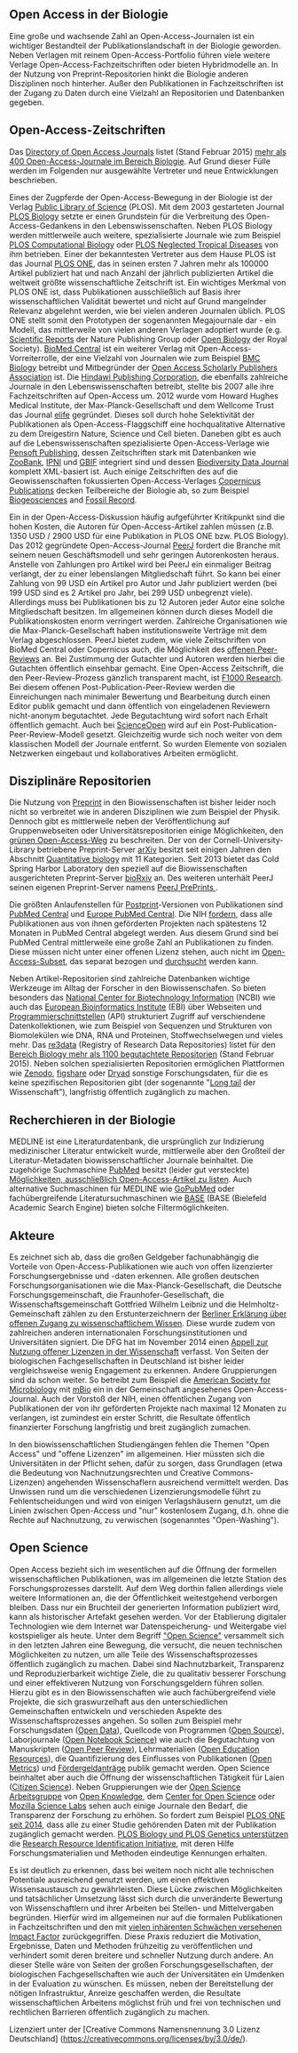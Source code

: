 ## Open Access in der Biologie

<!---
Allgemeine Informationen zur Verbreitung und Akzeptanz von Open
Access im jeweiligen Fach, Hinweise auf Tendenzen etc. 
-->

Eine große und wachsende Zahl an Open-Access-Journalen ist ein
wichtiger Bestandteil der Publikationslandschaft in der Biologie
geworden. Neben Verlagen mit reinem Open-Access-Portfolio führen viele
weitere Verlage Open-Access-Fachzeitschriften oder bieten
Hybridmodelle an. In der Nutzung von Preprint-Repositorien hinkt die
Biologie anderen Disziplinen noch hinterher. Außer den Publikationen in
Fachzeitschriften ist der Zugang zu Daten durch eine Vielzahl an
Repositorien und Datenbanken gegeben.

## Open-Access-Zeitschriften

<!--
Nennung/Vorstellung von Open-Access-Zeitschriften (reine
OA-Zeitschriften, nicht hybride Zeitschriften) im Fach, evtl. plus
weitere Hinweise.
-->

Das [Directory of Open Access Journals](http://www.doaj.org/) listet
(Stand Februar 2015) [mehr als 400 Open-Access-Journale im Bereich
Biologie](http://doaj.org/search?source={%22query%22:{%22filtered%22:{%22query%22:{%22match_all%22:{}},%22filter%22:{%22bool%22:{%22must%22:%5B{%22term%22:{%22_type%22:%22journal%22}},{%22term%22:{%22index.classification.exact%22:%22Biology%20%28General%29%22}}%5D}}}}}). Auf
Grund dieser Fülle werden im Folgenden nur ausgewählte Vertreter und
neue Entwicklungen beschrieben.

Eines der Zugpferde der Open-Access-Bewegung in der Biologie ist der
Verlag [Public Library of Science](http://www.plos.org/) (PLOS). Mit
dem 2003 gestarteten Journal [PLOS Biology](http://plosbiology.org/)
setzte er einen Grundstein für die Verbreitung des
Open-Access-Gedankens in den Lebenswissenschaften. Neben PLOS Biology
werden mittlerweile auch weitere, spezialisierte Journale wie zum
Beispiel [PLOS Computational Biology](http://ploscompbiol.org/) oder
[PLOS Neglected Tropical Diseases](http://www.plosntds.org/) von ihm
betrieben. Einer der bekanntesten Vertreter aus dem Hause PLOS ist das
Journal [PLOS ONE](http://plosone.org/), das in seinen ersten 7 Jahren
mehr als 100000 Artikel publiziert hat und nach Anzahl der jährlich publizierten Artikel die weltweit größte wissenschaftliche Zeitschrift ist. Ein wichtiges Merkmal von
PLOS ONE ist, dass Publikationen ausschließlich auf Basis ihrer
wissenschaftlichen Validität bewertet und nicht auf Grund
mangelnder Relevanz abgelehnt werden, wie bei vielen anderen Journalen
üblich. PLOS ONE stellt somit den Prototypen der sogenannten
Megajournale dar - ein Modell, das mittlerweile von vielen anderen
Verlagen adoptiert wurde (e.g. [Scientific
Reports](http://www.nature.com/srep) der Nature Publishing Group oder
[Open Biology](http://rsob.royalsocietypublishing.org/) der Royal
Society). [BioMed Central](http://www.biomedcentral.com/) ist ein
weiterer Verlag mit Open-Access-Vorreiterrolle, der eine Vielzahl von
Journalen wie zum Beispiel [BMC
Biology](http://www.biomedcentral.com/bmcbiol) betreibt und
Mitbegründer der [Open Access Scholarly Publishers
Association](http://oaspa.org/) ist. Die [Hindawi Publishing
Corporation](http://www.hindawi.com/), die ebenfalls zahlreiche
Journale in den Lebenswissenschaften betreibt, stellte bis 2007 alle
ihre Fachzeitschriften auf Open-Access um. 2012 wurde vom Howard
Hughes Medical Institute, der Max-Planck-Gesellschaft und dem Wellcome
Trust das Journal [elife](http://elifesciences.org) gegründet. Dieses
soll durch hohe Selektivität der Publikationen als
Open-Access-Flaggschiff eine hochqualitative Alternative zu dem
Dreigestirn Nature, Science und Cell bieten. Daneben gibt es auch auf die 
Lebenswissenschaften spezialisierte Open-Access-Verlage wie 
[Pensoft Publishing](http://www.pensoft.net/), dessen Zeitschriften stark 
mit Datenbanken wie [ZooBank](http://zoobank.org/), [IPNI](http://www.ipni.org/) 
und [GBIF](http://www.gbif.org/) integriert sind und dessen 
[Biodiversity Data Journal](http://biodiversitydatajournal.com/) komplett XML-basiert ist.
Auch einige Zeitschriften des auf die Geowissenschaften fokussierten Open-Access-Verlages
[Copernicus Publications](http://publications.copernicus.org/) decken Teilbereiche der 
Biologie ab, so zum Beispiel [Biogeosciences](http://www.biogeosciences.net/) and 
[Fossil Record](http://www.fossil-record.net/).

Ein in der Open-Access-Diskussion häufig aufgeführter Kritikpunkt sind
die hohen Kosten, die Autoren für Open-Access-Artikel zahlen müssen
(z.B. 1350 USD / 2900 USD für eine Publikation in PLOS ONE bzw. PLOS
Biology). Das 2012 gegründete Open-Access-Journal
[PeerJ](https://peerj.com/) fordert die Branche mit seinem neuen
Geschäftsmodell und sehr geringen Autorenkosten heraus. Anstelle von
Zahlungen pro Artikel wird bei PeerJ ein einmaliger Beitrag verlangt,
der zu einer lebenslangen Mitgliedschaft führt. So kann bei einer
Zahlung von 99 USD ein Artikel pro Autor und Jahr publiziert werden
(bei 199 USD sind es 2 Artikel pro Jahr, bei 299 USD unbegrenzt
viele). Allerdings muss bei Publikationen bis zu 12 Autoren jeder
Autor eine solche Mitgliedschaft besitzen. Im allgemeinen können durch
dieses Modell die Publikationskosten enorm verringert
werden. Zahlreiche Organisationen wie die Max-Planck-Gesellschaft
haben institutionsweite Verträge mit dem Verlag abgeschlossen. PeerJ
bietet zudem, wie viele Zeitschriften von BioMed Central oder Copernicus auch, die Möglichkeit des [offenen
Peer-Reviews](https://de.wikipedia.org/wiki/Offenes_Peer-Review)
an. Bei Zustimmung der Gutachter und Autoren werden hierbei die
Gutachten öffentlich einsehbar gemacht. Eine Open-Access Zeitschrift,
die den Peer-Review-Prozess gänzlich transparent macht, ist [F1000
Research](http://f1000research.com/). Bei diesem offenen
Post-Publication-Peer-Review werden die Einreichungen nach minimaler
Bewertung und Bearbeitung durch einen Editor publik gemacht und dann
öffentlich von eingeladenen Reviewern nicht-anonym begutachtet. Jede
Begutachtung wird sofort nach Erhalt öffentlich gemacht. Auch bei
[ScienceOpen](https://www.scienceopen.com/) wird auf ein
Post-Publication-Peer-Review-Modell gesetzt. Gleichzeitig wurde sich
noch weiter von dem klassischen Modell der Journale entfernt. So
wurden Elemente von sozialen Netzwerken eingebaut und kollaboratives
Arbeiten ermöglicht.

## Disziplinäre Repositorien 
<!--
Hinweise auf Fachrepositorien (auch international) oder sonstige
Repositorien (z.B. institutionelle Repositorien, die für das Fach
einschlägig sind), die wichtig im jeweiligen Fach sind.
-->

Die Nutzung von [Preprint](https://de.wikipedia.org/wiki/Preprint) in
den Biowissenschaften ist bisher leider noch nicht so verbreitet wie
in anderen Disziplinen wie zum Beispiel der Physik. Dennoch gibt es
mittlerweile neben der Veröffentlichung auf Gruppenwebseiten oder
Universitätsrepositorien einige Möglichkeiten, den [grünen
Open-Access-Weg](https://de.wikipedia.org/wiki/Open_Access#Gr.C3.BCner_Weg)
zu beschreiten. Der von der Cornell-University-Library betriebene
Preprint-Server [arXiv](http://arxiv.org) besitzt seit einigen Jahren
den Abschnitt [Quantitative biology](http://arxiv.org/archive/q-bio)
mit 11 Kategorien. Seit 2013 bietet das Cold Spring Harbor Laboratory
den speziell auf die Biowissenschaften ausgerichteten Preprint-Server
[bioRxiv](http://biorxiv.org) an. Des weiteren unterhält PeerJ seinen
eigenen Preprint-Server namens [PeerJ PrePrints
](https://peerj.com/preprints/).

Die größten Anlaufenstellen für
[Postprint](https://de.wikipedia.org/wiki/Postprint)-Versionen von
Publikationen sind [PubMed Central](http://www.ncbi.nlm.nih.gov/pmc/)
und [Europe PubMed Central](http://europepmc.org/). Die NIH
[fordern](http://publicaccess.nih.gov/policy.htm), dass alle
Publikationen aus von ihnen geförderten Projekten nach spätestens 12
Monaten in PubMed Central abgelegt werden. Aus diesem Grund sind bei
PubMed Central mittlerweile eine große Zahl an Publikationen zu
finden. Diese müssen nicht unter einer offenen Lizenz stehen, auch nicht im
[Open-Access-Subset](http://www.ncbi.nlm.nih.gov/pmc/tools/openftlist/),
das separat bezogen und [durchsucht](http://www.ncbi.nlm.nih.gov/pmc/?term=open+access%5Bfilter%5D) werden kann.

Neben Artikel-Repositorien sind zahlreiche Datenbanken wichtige
Werkzeuge im Alltag der Forscher in den Biowissenschafen. So bieten
besonders das [National Center for Biotechnology Information](http://www.ncbi.nlm.nih.gov/) (NCBI) wie auch das [European Bioinformatics Institute](https://www.ebi.ac.uk/) (EBI) über Webseiten
und
[Programmierschnittstellen](https://de.wikipedia.org/wiki/Programmierschnittstelle)
(API) strukturiert Zugriff auf verschiendene Datenkollektionen, wie
zum Beispiel von Sequenzen und Strukturen von Biomolekülen wie DNA,
RNA und Proteinen, Stoffwechselwegen und vieles mehr. Das
[re3data](http://www.re3data.org/) (Registry of Research Data
Repositories) listet für den [Bereich Biology mehr als 1100
begutachtete
Repositorien](http://service.re3data.org/search/results/filter?term=&d=25&filter_subjects_active%5Bbiology%5D=Biology)
(Stand Februar 2015). Neben solchen spezialisierten Repositorien
ermöglichen Plattformen wie [Zenodo](https://zenodo.org/),
[figshare](http://figshare.com) oder [Dryad](http://datadryad.org)
sonstige Forschungsdaten, für die es keine spezifischen Repositorien
gibt (der sogenannte "[Long
tail](https://de.wikipedia.org/wiki/The_Long_Tail) der Wissenschaft"),
langfristig öffentlich zugänglich zu machen.

## Recherchieren in der Biologie

<!--  
Wie kann man OA-Content im Fach recherchieren? Was sind frei
zugängliche Datenbanken, und wie findet man OA-Content in den
einschlägigen Datenbanken und Suchmaschinen? (Welche
Suchmaschinen/Datenbanken lassen sich nach Open Access filtern?  
-->

MEDLINE ist eine Literaturdatenbank, die ursprünglich zur Indizierung
medizinischer Literatur entwickelt wurde, mittlerweile aber den
Großteil der Literatur-Metadaten biowissenschaftlicher Journale
beinhaltet. Die zugehörige Suchmaschine
[PubMed](http://www.ncbi.nlm.nih.gov/pubmed) besitzt (leider gut
versteckte) [Möglichkeiten, ausschließlich Open-Access-Artikel zu
listen](http://www.ncbi.nlm.nih.gov/pubmed?term=pubmed%20pmc%20open%20access%20%5Bfilter%5D).
Auch alternative Suchmaschinen für MEDLINE wie
[GoPubMed](http://www.gopubmed.org) oder fachübergreifende
Literatursuchmaschinen wie [BASE](http://www.base-search.net/) (BASE
(Bielefeld Academic Search Engine) bieten solche Filtermöglichkeiten.

## Akteure

<!-- Wer sind wichtige Open-Access-Akteure im Fach? Wer treibt
Entwicklungen voran oder behindert sie? Wie verhalten sich Akteure,
z.B. Verlage, Förderer, Fachgesellschaft(en)? Wer sind diejenigen, die
OA voran treiben im Fach?-->

Es zeichnet sich ab, dass die großen Geldgeber fachunabhängig
die Vorteile von Open-Access-Publikationen wie auch von offen
lizenzierter Forschungsergebnisse und -daten erkennen. Alle großen
deutschen Forschungsorganisationen wie die Max-Planck-Gesellschaft,
die Deutsche Forschungsgemeinschaft, die Fraunhofer-Gesellschaft, die
Wissenschaftsgemeinschaft Gottfried Wilhelm Leibniz und die
Helmholtz-Gemeinschaft zählen zu den Erstunterzeichnern der [Berliner
Erklärung über offenen Zugang zu wissenschaftlichem
Wissen](http://openaccess.mpg.de/Berlin-Declaration). Diese wurde
zudem von zahlreichen anderen internationalen Forschungsinstitutionen
und Universitäten signiert. Die DFG hat im November 2014 einen [Appell
zur Nutzung offener Lizenzen in der
Wissenschaft](http://www.dfg.de/foerderung/info_wissenschaft/info_wissenschaft_14_68/)
verfasst. Von Seiten der biologischen Fachgesellschaften in
Deutschland ist bisher leider vergleichsweise wenig Engagement zu
erkennen. Andere Gruppierungen sind da schon weiter. So betreibt zum
Beispiel die [American Society for Microbiology](http://www.asm.org/)
mit [mBio](http://mbio.asm.org/) ein in der Gemeinschaft angesehenes
Open-Access-Journal. Auch der Vorstoß der NIH, einen öffentlichen
Zugang von Publikationen der von ihr geförderten Projekte nach
maximal 12 Monaten zu verlangen, ist zumindest ein erster Schritt, die
Resultate öffentlich finanzierter Forschung langfristig und breit
zugänglich zumachen.

In den biowissenschaftlichen Studiengängen fehlen die Themen "Open
Access" und "offene Lizenzen" im allgemeinen. Hier müssten sich die
Universitäten in der Pflicht sehen, dafür zu sorgen, dass Grundlagen
(etwa die Bedeutung von Nachnutzungsrechten und Creative
Commons-Lizenzen) angehenden Wissenschaflern ausreichend vermittelt
werden. Das Unwissen rund um die verschiedenen Lizenzierungsmodelle führt
zu Fehlentscheidungen und wird von einigen Verlagshäusern genutzt, um
die Linien zwischen Open-Access und "nur" kostenlosem Zugang, d.h. ohne
die Rechte auf Nachnutzung, zu verwischen (sogenanntes "Open-Washing").

## Open Science

<!-- Welche verwandten/ähnlichen/begleitenden
Open-Science-Entwicklungen gibt es? Wie ist der Stand, was sind
interessante Projekte in den Bereichen: Open Data, Open Source, Open
Science? -->

Open Access bezieht sich im wesentlichen auf die Öffnung der formellen wissenschaftlichen Publikationen,
was im allgemeinen die letzte Station des Forschungsprozesses
darstellt. Auf dem Weg dorthin fallen allerdings viele weitere
Informationen an, die der Öffentlichkeit weitestgehend verborgen
bleiben.  Dass nur ein Bruchteil der generierten Information
publiziert wird, kann als historischer Artefakt gesehen werden. Vor der
Etablierung digitaler Technologien wie dem Internet war
Datenspeicherung- und Weitergabe viel kostspieliger als heute. Unter
dem Begriff ["Open
Science"](https://de.wikipedia.org/wiki/Offene_Wissenschaft)
versammelt sich in den letzten Jahren eine Bewegung, die versucht, die
neuen technischen Möglichkeiten zu nutzen, um alle Teile des
Wissenschaftsprozesses öffentlich zugänglich zu machen. Dabei sind
Nachnutzbarkeit, Transparenz und Reproduzierbarkeit wichtige Ziele,
die zu qualitativ besserer Forschung und einer effektiveren Nutzung
von Forschungsgeldern führen sollen. Hierzu gibt es in den
Biowissenschaften wie auch fachübergreifend viele Projekte, die sich
graswurzelhaft aus den unterschiedlichen Gemeinschaften entwickeln und
verschieden Aspekte des Wissenschaftsprozesses angehen. So sollen zum
Beispiel mehr Forschungsdaten ([Open
Data](https://de.wikipedia.org/wiki/Open_Data)), Quellcode von
Programmen ([Open Source](https://de.wikipgedia.org/wiki/Open_Source)),
Laborjournale ([Open Notebook
Science](https://en.wikipedia.org/wiki/Open_notebook_science)) wie
auch die Begutachtung von Manuskripten ([Open Peer
Review](https://de.wikipedia.org/wiki/Offenes_Peer-Review)),
Lehrmaterialien ([Open Education
Resources](https://de.wikipedia.org/wiki/Open_Educational_Resources)),
die Quantifizierung des Einflusses von Publikationen ([Open
Metrics](http://irights.info/artikel/open-metrics-jenseits-des-zitatkartells/10447))
und
[Fördergeldanträge](http://dx.doi.org/10.1371/journal.pbio.1002027)
publik gemacht werden. Open Science beinhaltet aber auch die Öffnung
der wissenschaftlichen Tätigkeit für Laien ([Citizen
Science](https://de.wikipedia.org/wiki/Citizen_Science)). Neben
Gruppierungen wie der [Open Science
Arbeitsgruppe](https://science.okfn.org/) von [Open
Knowledge](https://okfn.org), dem [Center for Open
Science](http://centerforopenscience.org/) oder [Mozilla Science
Labs](http://www.mozillascience.org/) sehen auch einige Journale den
Bedarf, die Transparenz der Forschung zu erhöhen. So fordert zum
Beispiel [PLOS ONE seit
2014](http://www.plosone.org/static/policies#sharing), dass alle zu
einer Studie gehörenden Daten mit der Publikation zugänglich gemacht
werden. [PLOS Biology und PLOS Genetics
unterstützen](http://blogs.plos.org/biologue/2015/01/29/introducing-research-resource-identification-initiative-plos-biology-plos-genetics/)
die [Research Resource Identification
Initiative](http://scicrunch.com/resources), mit deren Hilfe
Forschungsmaterialien und Methoden eindeutige Kennungen erhalten.  

Es ist deutlich zu erkennen, dass bei weitem noch nicht alle
technischen Potentiale ausreichend genutzt werden, um einen effektiven
Wissensaustausch zu gewährleisten. Diese Lücke zwischen Möglichkeiten
und tatsächlicher Umsetzung lässt sich durch die unveränderte
Bewertung von Wissenschaftlern und ihrer Arbeiten bei Stellen- und
Mittelvergaben begründen. Hierfür wird im allgemeinen nur auf die
formalen Publikationen in Fachzeitschriften und den mit [vielen inhärenten
Schwächen versehenen Impact
Factor](https://de.wikipedia.org/wiki/Impact_Factor#Kritik)
zurückgegriffen. Diese Praxis reduziert die Motivation, Ergebnisse, Daten und Methoden
frühzeitig zu veröffentlichen und verhindert somit deren breitere und
schneller Nutzung durch andere. An dieser Stelle wäre von
Seiten der großen Forschungsgesellschaften, der biologischen
Fachgesellschaften wie auch der Universitäten ein Umdenken in der
Evaluation zu wünschen. Es müssen, neben der Bereitstellung der
nötigen Infrastruktur, Anreize geschaffen werden, die Resultate
wissenschaftlichen Arbeitens möglichst früh und frei von technischen
und rechtlichen Barrieren öffentlich zugänglich zu machen.

<!---
## (Ggf.) Literatur
-->
  
<!-- Falls Literatur verwendet worden ist (bitte sparsam verwenden),
kann sie hier aufgeführt werden. Links auf Projekte etc., die im Text
erwähnt werden, bitte direkt im Text anbringen, nicht separat
aufführen. -->

Lizenziert unter der [Creative Commons Namensnennung 3.0 Lizenz Deutschland] (https://creativecommons.org/licenses/by/3.0/de/).

